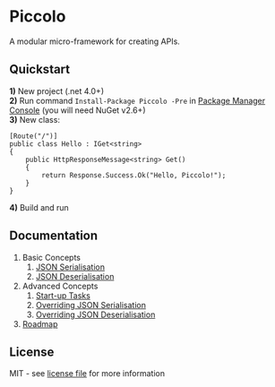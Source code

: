 # Piccolo
A modular micro-framework for creating APIs.

## Quickstart
**1)** New project (.net 4.0+)<br />
**2)** Run command `Install-Package Piccolo -Pre` in [Package Manager Console](http://docs.nuget.org/docs/start-here/using-the-package-manager-console) (you will need NuGet v2.6+)<br />
**3)** New class:<br />

    [Route("/")]
    public class Hello : IGet<string>
    {
    	public HttpResponseMessage<string> Get()
    	{
    		return Response.Success.Ok("Hello, Piccolo!");
    	}
    }

**4)** Build and run

## Documentation
1. Basic Concepts
    1. [JSON Serialisation](https://github.com/opentable/Piccolo/wiki/JSON-Serialisation)
    1. [JSON Deserialisation](https://github.com/opentable/Piccolo/wiki/JSON-Deserialisation)
1. Advanced Concepts
    1. [Start-up Tasks](https://github.com/opentable/Piccolo/wiki/Startup-Tasks)
    1. [Overriding JSON Serialisation](https://github.com/opentable/Piccolo/wiki/Overriding-JSON-Serialisation)
    1. [Overriding JSON Deserialisation](https://github.com/opentable/Piccolo/wiki/Overriding-JSON-Deserialisation)
1. [Roadmap](https://github.com/opentable/Piccolo/wiki/Roadmap)

## License
MIT - see [license file](https://github.com/opentable/Piccolo/blob/master/LICENSE) for more information
